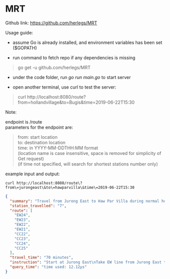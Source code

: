 # MRT
Github link: https://github.com/herlegs/MRT

Usage guide:

* assume Go is already installed, and environment variables has been set ($GOPATH)

* run command to fetch repo if any dependencies is missing
>go get -u github.com/herlegs/MRT

* under the code folder, run _go run main.go_ to start server

* open another terminal, use curl to test the server:

> curl http://localhost:8080/route?from=hollandvillage&to=Bugis&time=2019-06-22T15:30

Note:

endpoint is /route  
parameters for the endpoint are:

> from: start location  
> to: destination location  
time: in YYYY-MM-DDTHH:MM format  
(location name is case insensitive, space is removed for simplicity of Get request)  
(if time not specified, will search for shortest stations number only)  

example input and output:
```text
curl http://localhost:8080/route\?from\=jurongeast\&to\=hawparvilla\&time\=2019-06-22T15:30
```
```json
{
  "summary": "Travel from Jurong East to Haw Par Villa during normal hours",
  "station_travelled": "7",
  "route": [
    "EW24",
    "EW23",
    "EW22",
    "EW21",
    "CC22",
    "CC23",
    "CC24",
    "CC25"
  ],
  "travel_time": "70 minutes",
  "instruction": "Start at Jurong East\nTake EW line from Jurong East to Clementi\nTake EW line from Clementi to Dover\nTake EW line from Dover to Buona Vista\nChange from EW line to CC line\nTake CC line from Buona Vista to one-north\nTake CC line from one-north to Kent Ridge\nTake CC line from Kent Ridge to Haw Par Villa\nAnd you have arrived Haw Par Villa\n",
  "query_time": "time used: 12.12µs"
}
```